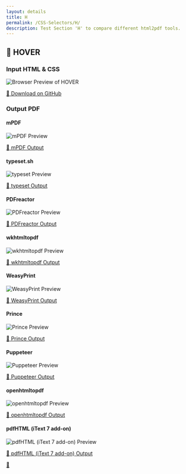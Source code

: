 ```yaml
---
layout: details
title: H
permalink: /CSS-Selectors/H/
description: Test Section 'H' to compare different html2pdf tools.
---
```




## 🔬 HOVER

### Input HTML & CSS

<div class="browser-mockup with-url">
    <div>
        <img src="/{{ page.path }}/../browser_screenshot__html_CSS_Selectors_H_hover.html.pdf.png" alt="Browser Preview of HOVER" />
    </div>
</div>
<p>
    <a href="https://raw.githubusercontent.com/azettl/compare.html2pdf.tools/master//html/CSS%20Selectors/H/hover.html" target="_blank" rel="noopener">📄 Download on GitHub</a>
</p>

### Output PDF

<div class="details-boxes">
    <div>
        <h4>mPDF</h4>
        <img src="/{{ page.path }}/../mpdf__html_CSS_Selectors_H_hover.html.png" alt="mPDF Preview" />
        <p>
            <a href="/{{ page.path }}/../mpdf__html_CSS_Selectors_H_hover.html.pdf" target="_blank">📕 mPDF Output</a>
        </p>
    </div>
    <div>
        <h4>typeset.sh</h4>
        <img src="/{{ page.path }}/../typeset__html_CSS_Selectors_H_hover.html.png" alt="typeset Preview" />
        <p>
            <a href="/{{ page.path }}/../typeset__html_CSS_Selectors_H_hover.html.pdf" target="_blank">📕 typeset Output</a>
        </p>
    </div>
    <div>
        <h4>PDFreactor</h4>
        <img src="/{{ page.path }}/../pdfreactor__html_CSS_Selectors_H_hover.html.png" alt="PDFreactor Preview" />
        <p>
            <a href="/{{ page.path }}/../pdfreactor__html_CSS_Selectors_H_hover.html.pdf" target="_blank">📕 PDFreactor Output</a>
        </p>
    </div>
    <div>
        <h4>wkhtmltopdf</h4>
        <img src="/{{ page.path }}/../wkhtmltopdf__html_CSS_Selectors_H_hover.html.png" alt="wkhtmltopdf Preview" />
        <p>
            <a href="/{{ page.path }}/../wkhtmltopdf__html_CSS_Selectors_H_hover.html.pdf" target="_blank">📕 wkhtmltopdf Output</a>
        </p>
    </div>
    <div>
        <h4>WeasyPrint</h4>
        <img src="/{{ page.path }}/../weasyprint__html_CSS_Selectors_H_hover.html.png" alt="WeasyPrint Preview" />
        <p>
            <a href="/{{ page.path }}/../weasyprint__html_CSS_Selectors_H_hover.html.pdf" target="_blank">📕 WeasyPrint Output</a>
        </p>
    </div>
    <div>
        <h4>Prince</h4>
        <img src="/{{ page.path }}/../princexml__html_CSS_Selectors_H_hover.html.png" alt="Prince Preview" />
        <p>
            <a href="/{{ page.path }}/../princexml__html_CSS_Selectors_H_hover.html.pdf" target="_blank">📕 Prince Output</a>
        </p>
    </div>
    <div>
        <h4>Puppeteer</h4>
        <img src="/{{ page.path }}/../puppeteer__html_CSS_Selectors_H_hover.html.png" alt="Puppeteer Preview" />
        <p>
            <a href="/{{ page.path }}/../puppeteer__html_CSS_Selectors_H_hover.html.pdf" target="_blank">📕 Puppeteer Output</a>
        </p>
    </div>
    <div>
        <h4>openhtmltopdf</h4>
        <img src="/{{ page.path }}/../openhtmltopdf__html_CSS_Selectors_H_hover.html.png" alt="openhtmltopdf Preview" />
        <p>
            <a href="/{{ page.path }}/../openhtmltopdf__html_CSS_Selectors_H_hover.html.pdf" target="_blank">📕 openhtmltopdf Output</a>
        </p>
    </div>
    <div>
        <h4>pdfHTML (iText 7 add-on)</h4>
        <img src="/{{ page.path }}/../itextpdfhtml__html_CSS_Selectors_H_hover.html.png" alt="pdfHTML (iText 7 add-on) Preview" />
        <p>
            <a href="/{{ page.path }}/../itextpdfhtml__html_CSS_Selectors_H_hover.html.pdf" target="_blank">📕 pdfHTML (iText 7 add-on) Output</a>
        </p>
    </div>
</div>

<a href="#top" class="rocket-outer">
    <span class="rocket">🚀</span>
</a>


